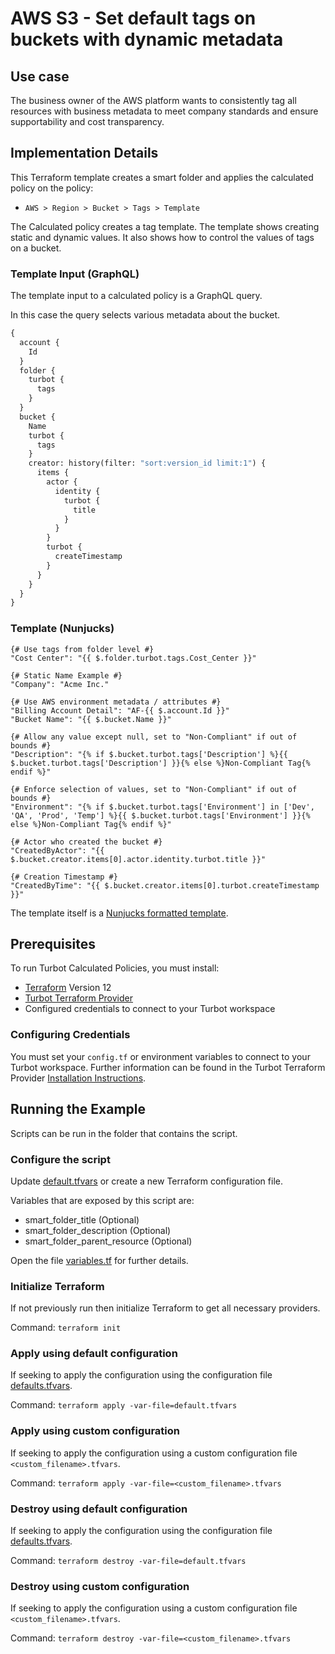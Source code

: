 # AWS S3 - Set default tags on buckets with dynamic metadata

## Use case

The business owner of the AWS platform wants to consistently tag all resources with business metadata to meet company
standards and ensure supportability and cost transparency.

## Implementation Details

This Terraform template creates a smart folder and applies the calculated policy on the policy:

- `AWS > Region > Bucket > Tags > Template`

The Calculated policy creates a tag template.
The template shows creating static and dynamic values.
It also shows how to control the values of tags on a bucket.

### Template Input (GraphQL)

The template input to a calculated policy is a GraphQL query.

In this case the query selects various metadata about the bucket.

```graphql
{
  account {
    Id
  }
  folder {
    turbot {
      tags
    }
  }
  bucket {
    Name
    turbot {
      tags
    }
    creator: history(filter: "sort:version_id limit:1") {
      items {
        actor {
          identity {
            turbot {
              title
            }
          }
        }
        turbot {
          createTimestamp
        }
      }
    }
  }
}
```

### Template (Nunjucks)

```nunjucks
{# Use tags from folder level #}
"Cost Center": "{{ $.folder.turbot.tags.Cost_Center }}"

{# Static Name Example #}
"Company": "Acme Inc."

{# Use AWS environment metadata / attributes #}
"Billing Account Detail": "AF-{{ $.account.Id }}"
"Bucket Name": "{{ $.bucket.Name }}"

{# Allow any value except null, set to "Non-Compliant" if out of bounds #}
"Description": "{% if $.bucket.turbot.tags['Description'] %}{{ $.bucket.turbot.tags['Description'] }}{% else %}Non-Compliant Tag{% endif %}"

{# Enforce selection of values, set to "Non-Compliant" if out of bounds #}
"Environment": "{% if $.bucket.turbot.tags['Environment'] in ['Dev', 'QA', 'Prod', 'Temp'] %}{{ $.bucket.turbot.tags['Environment'] }}{% else %}Non-Compliant Tag{% endif %}"

{# Actor who created the bucket #}
"CreatedByActor": "{{ $.bucket.creator.items[0].actor.identity.turbot.title }}"

{# Creation Timestamp #}
"CreatedByTime": "{{ $.bucket.creator.items[0].turbot.createTimestamp }}"
```

The template itself is a [Nunjucks formatted template](https://mozilla.github.io/nunjucks/templating.html).

## Prerequisites

To run Turbot Calculated Policies, you must install:

- [Terraform](https://www.terraform.io) Version 12
- [Turbot Terraform Provider](https://turbot.com/v5/docs/reference/terraform/provider)
- Configured credentials to connect to your Turbot workspace

### Configuring Credentials

You must set your `config.tf` or environment variables to connect to your Turbot workspace.
Further information can be found in the Turbot Terraform Provider [Installation Instructions](https://turbot.com/v5/docs/reference/terraform/provider).

## Running the Example

Scripts can be run in the folder that contains the script.

### Configure the script

Update [default.tfvars](default.tfvars) or create a new Terraform configuration file.

Variables that are exposed by this script are:

- smart_folder_title (Optional)
- smart_folder_description (Optional)
- smart_folder_parent_resource (Optional)

Open the file [variables.tf](variables.tf) for further details.

### Initialize Terraform

If not previously run then initialize Terraform to get all necessary providers.

Command: `terraform init`

### Apply using default configuration

If seeking to apply the configuration using the configuration file [defaults.tfvars](defaults.tfvars).

Command: `terraform apply -var-file=default.tfvars`

### Apply using custom configuration

If seeking to apply the configuration using a custom configuration file `<custom_filename>.tfvars`.

Command: `terraform apply -var-file=<custom_filename>.tfvars`

### Destroy using default configuration

If seeking to apply the configuration using the configuration file [defaults.tfvars](defaults.tfvars).

Command: `terraform destroy -var-file=default.tfvars`

### Destroy using custom configuration

If seeking to apply the configuration using a custom configuration file `<custom_filename>.tfvars`.

Command: `terraform destroy -var-file=<custom_filename>.tfvars`
